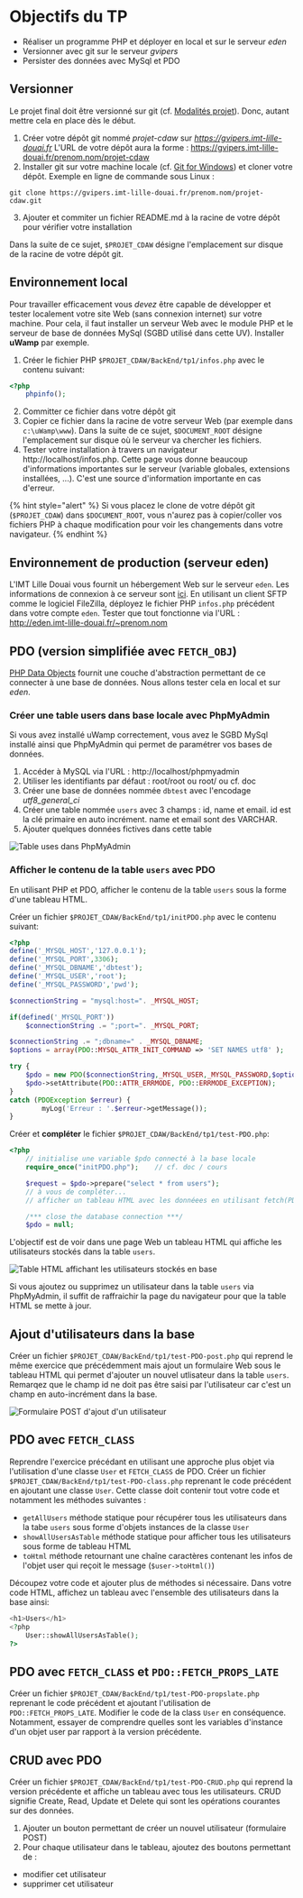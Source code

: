 
# Objectifs du TP

- Réaliser un programme PHP et déployer en local et sur le serveur *eden*
- Versionner avec git sur le serveur *gvipers*
- Persister des données avec MySql et PDO

## Versionner

Le projet final doit être versionné sur git (cf. [Modalités projet](../Projet/eval.md)). Donc, autant mettre cela en place dès le début.

1. Créer votre dépôt git nommé *projet-cdaw* sur *https://gvipers.imt-lille-douai.fr*
L'URL de votre dépôt aura la forme : https://gvipers.imt-lille-douai.fr/prenom.nom/projet-cdaw
2. Installer git sur votre machine locale (cf. [Git for Windows](https://gitforwindows.org/)) et cloner votre dépôt. Exemple en ligne de commande sous Linux :
```shell
git clone https://gvipers.imt-lille-douai.fr/prenom.nom/projet-cdaw.git
```
3. Ajouter et commiter un fichier README.md à la racine de votre dépôt pour vérifier votre installation

Dans la suite de ce sujet, `$PROJET_CDAW` désigne l'emplacement sur disque de la racine de votre dépôt git.

## Environnement local

Pour travailler efficacement vous *devez* être capable de développer et tester localement votre site Web (sans connexion internet) sur votre machine. Pour cela, il faut installer un serveur Web avec le module PHP et le serveur de base de données MySql (SGBD utilisé dans cette UV). Installer __uWamp__ par exemple.

1. Créer le fichier PHP `$PROJET_CDAW/BackEnd/tp1/infos.php` avec le contenu suivant:
```php
<?php
    phpinfo();
```
2. Committer ce fichier dans votre dépôt git
3. Copier ce fichier dans la racine de votre serveur Web (par exemple dans `c:\uWamp\www`). Dans la suite de ce sujet, `$DOCUMENT_ROOT` désigne l'emplacement sur disque où le serveur va chercher les fichiers.
4. Tester votre installation à travers un navigateur http://localhost/infos.php.
    Cette page vous donne beaucoup d'informations importantes sur le serveur (variable globales, extensions installées, ...). C'est une source d'information importante en cas d'erreur.

{% hint style="alert" %}
Si vous placez le clone de votre dépôt git (`$PROJET_CDAW`) dans `$DOCUMENT_ROOT`, vous n'aurez pas à copier/coller vos fichiers PHP à chaque modification pour voir les changements dans votre navigateur.
{% endhint %}

## Environnement de production (serveur eden)

L'IMT Lille Douai vous fournit un hébergement Web sur le serveur `eden`.
Les informations de connexion à ce serveur sont [ici](https://gvipers.imt-lille-douai.fr/luc.fabresse/Guide).
En utilisant un client SFTP comme le logiciel FileZilla, déployez le fichier PHP `infos.php` précédent dans votre compte `eden`. Tester que tout fonctionne via l'URL : http://eden.imt-lille-douai.fr/~prenom.nom

## PDO (version simplifiée avec `FETCH_OBJ`)

[PHP Data Objects](tuto-PDO.md) fournit une couche d'abstraction permettant de ce connecter à une base de données.
Nous allons tester cela en local et sur *eden*.

### Créer une table users dans base locale avec PhpMyAdmin

Si vous avez installé uWamp correctement, vous avez le SGBD MySql installé ainsi que PhpMyAdmin qui permet de paramétrer vos bases de données.

1. Accéder à MySQL via l'URL : http://localhost/phpmyadmin
2. Utiliser les identifiants par défaut : root/root ou root/<vide> ou cf. doc
3. Créer une base de données nommée `dbtest` avec l'encodage *utf8_general_ci*
4. Créer une table nommée `users` avec 3 champs : id, name et email. id est la clé primaire en auto incrément. name et email sont des VARCHAR.
5. Ajouter quelques données fictives dans cette table

![Table uses dans PhpMyAdmin](ressources/tutoPDO/users_phpmyadmin.png)

### Afficher le contenu de la table `users` avec PDO

En utilisant PHP et PDO, afficher le contenu de la table `users` sous la forme d'une tableau HTML.

Créer un fichier `$PROJET_CDAW/BackEnd/tp1/initPDO.php` avec le contenu suivant:

```php
<?php
define('_MYSQL_HOST','127.0.0.1');
define('_MYSQL_PORT',3306);
define('_MYSQL_DBNAME','dbtest');
define('_MYSQL_USER','root');
define('_MYSQL_PASSWORD','pwd');

$connectionString = "mysql:host=". _MYSQL_HOST;

if(defined('_MYSQL_PORT'))
    $connectionString .= ";port=". _MYSQL_PORT;

$connectionString .= ";dbname=" . _MYSQL_DBNAME;
$options = array(PDO::MYSQL_ATTR_INIT_COMMAND => 'SET NAMES utf8' );

try {
    $pdo = new PDO($connectionString,_MYSQL_USER,_MYSQL_PASSWORD,$options);
    $pdo->setAttribute(PDO::ATTR_ERRMODE, PDO::ERRMODE_EXCEPTION);
}
catch (PDOException $erreur) {
        myLog('Erreur : '.$erreur->getMessage());
}
```

Créer et **compléter** le fichier `$PROJET_CDAW/BackEnd/tp1/test-PDO.php`:
```php
<?php
    // initialise une variable $pdo connecté à la base locale
	require_once("initPDO.php");    // cf. doc / cours

	$request = $pdo->prepare("select * from users");
    // à vous de compléter...
    // afficher un tableau HTML avec les donnéees en utilisant fetch(PDO::FETCH_OBJ)

    /*** close the database connection ***/
    $pdo = null;

```

L'objectif est de voir dans une page Web un tableau HTML qui affiche les utilisateurs stockés dans la table `users`.

![Table HTML affichant les utilisateurs stockés en base](ressources/tutoPDO/pdo_users.png)

Si vous ajoutez ou supprimez un utilisateur dans la table `users` via PhpMyAdmin, il suffit de raffraichir la page du navigateur pour que la table HTML se mette à jour.

## Ajout d'utilisateurs dans la base

Créer un fichier `$PROJET_CDAW/BackEnd/tp1/test-PDO-post.php` qui reprend le même exercice que précédemment mais ajout un formulaire Web sous le tableau HTML qui permet d'ajouter un nouvel utlisateur dans la table `users`. Remarqez que le champ id ne doit pas être saisi par l'utilisateur car c'est un champ en auto-incrément dans la base.

![Formulaire POST d'ajout d'un utilisateur](ressources/tutoPDO/pdo_users_post.png)

## PDO avec `FETCH_CLASS`

Reprendre l'exercice précédant en utilisant une approche plus objet via l'utilisation d'une classe `User` et  `FETCH_CLASS` de PDO.
Créer un fichier `$PROJET_CDAW/BackEnd/tp1/test-PDO-class.php` reprenant le code précédent en ajoutant une classe `User`. Cette classe doit contenir tout votre code et notamment les méthodes suivantes :

- `getAllUsers` méthode statique pour récupérer tous les utilisateurs dans la tabe `users` sous forme d'objets instances de la classe `User`
- `showAllUsersAsTable` méthode statique pour afficher tous les utilisateurs sous forme de tableau HTML
- `toHtml` méthode retournant une chaîne caractères contenant les infos de l'objet user qui reçoit le message (`$user->toHtml()`)

Découpez votre code et ajouter plus de méthodes si nécessaire. Dans votre code HTML, affichez un tableau avec l'ensemble des utilisateurs dans la base ainsi:

```php
<h1>Users</h1>
<?php
	User::showAllUsersAsTable();
?>
```

## PDO avec `FETCH_CLASS` et `PDO::FETCH_PROPS_LATE`

Créer un fichier `$PROJET_CDAW/BackEnd/tp1/test-PDO-propslate.php` reprenant le code précédent et ajoutant l'utilisation de `PDO::FETCH_PROPS_LATE`.
Modifier le code de la class `User` en conséquence. Notamment, essayer de comprendre quelles sont les variables d'instance d'un objet user par rapport à la version précédente.

## CRUD avec PDO

Créer un fichier `$PROJET_CDAW/BackEnd/tp1/test-PDO-CRUD.php` qui reprend la version précédente et affiche un tableau avec tous les utilisateurs.
CRUD signifie Create, Read, Update et Delete qui sont les opérations courantes sur des données.

1. Ajouter un bouton permettant de créer un nouvel utilisateur (formulaire POST)
2. Pour chaque utilisateur dans le tableau, ajoutez des boutons permettant de :
- modifier cet utilisateur
- supprimer cet utilisateur
